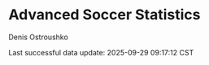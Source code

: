 # Advanced Soccer Statistics
Denis Ostroushko

<!-- gfm -->

Last successful data update: 2025-09-29 09:17:12 CST
